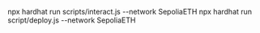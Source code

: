 npx hardhat run scripts/interact.js --network SepoliaETH
npx hardhat run script/deploy.js --network SepoliaETH